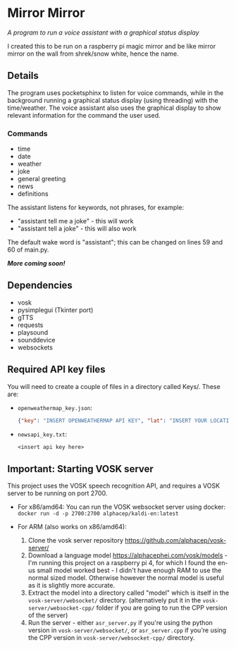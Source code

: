# Mirror Mirror
*A program to run a voice assistant with a graphical status display*

I created this to be run on a raspberry pi magic mirror and be like mirror mirror on the wall from shrek/snow white, hence the name.

## Details
The program uses pocketsphinx to listen for voice commands, while in the background running a graphical status display (using threading) with the time/weather. The voice assistant also uses the graphical display to show relevant information for the command the user used.

### Commands
 - time
 - date
 - weather
 - joke
 - general greeting
 - news
 - definitions

 The assistant listens for keywords, not phrases, for example:
  - "assistant tell me a joke" - this will work
  - "assistant tell a joke" - this will also work

 The default wake word is "assistant"; this can be changed on lines 59 and 60 of main.py.

***More coming soon!***

## Dependencies
 - vosk
 - pysimplegui (Tkinter port)
 - gTTS
 - requests
 - playsound
 - sounddevice
 - websockets

## Required API key files
You will need to create a couple of files in a directory called Keys/.
These are:
 - ```openweathermap_key.json```:
    ```json
    {"key": "INSERT OPENWEATHERMAP API KEY", "lat": "INSERT YOUR LOCATION'S LATITUDE", "lon": "INSERT YOUR LOCATION'S LONGITUDE"}
    ```
 - ```newsapi_key.txt```:
    ```txt
    <insert api key here>
    ```

## Important: Starting VOSK server
This project uses the VOSK speech recognition API, and requires a VOSK server to be running on port 2700.

 - For x86/amd64:
    You can run the VOSK websocket server using docker: `docker run -d -p 2700:2700 alphacep/kaldi-en:latest`

 - For ARM (also works on x86/amd64):
    1. Clone the vosk server repository https://github.com/alphacep/vosk-server/
    2. Download a language model https://alphacephei.com/vosk/models - I'm running this project on a raspberry pi 4, for which I found the en-us small model worked best - I didn't have enough RAM to use the normal sized model. Otherwise however the normal model is useful as it is slightly more accurate.
    3. Extract the model into a directory called "model" which is itself in the `vosk-server/websocket/` directory. (alternatively put it in the `vosk-server/websocket-cpp/` folder if you are going to run the CPP version of the server)
    4. Run the server - either `asr_server.py` if you're using the python version in `vosk-server/websocket/`, or `asr_server.cpp` if you're using the CPP version in `vosk-server/websocket-cpp/` directory.

